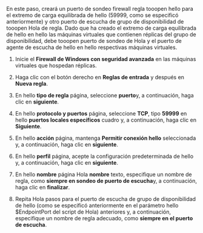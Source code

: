 En este paso, creará un puerto de sondeo firewall regla tooopen hello para el extremo de carga equilibrada de hello (59999, como se especificó anteriormente) y otro puerto de escucha de grupo de disponibilidad de tooopen Hola de regla. Dado que ha creado el extremo de carga equilibrada de hello en hello las máquinas virtuales que contienen réplicas del grupo de disponibilidad, debe tooopen puerto de sondeo de Hola y el puerto de agente de escucha de hello en hello respectivas máquinas virtuales.

1. Inicie el **Firewall de Windows con seguridad avanzada** en las máquinas virtuales que hospedan réplicas.

2. Haga clic con el botón derecho en **Reglas de entrada** y después en **Nueva regla**.

3. En hello **tipo de regla** página, seleccione **puerto**y, a continuación, haga clic en **siguiente**.

4. En hello **protocolo y puertos** página, seleccione **TCP**, tipo **59999** en hello **puertos locales específicos** cuadro y, a continuación, haga clic en **Siguiente**.

5. En hello **acción** página, mantenga **Permitir conexión hello** seleccionada y, a continuación, haga clic en **siguiente**.

6. En hello **perfil** página, acepte la configuración predeterminada de hello y, a continuación, haga clic en **siguiente**.

7. En hello **nombre** página Hola **nombre** texto, especifique un nombre de regla, como **siempre en sondeo de puerto de escucha**y, a continuación, haga clic en **finalizar**.

8. Repita Hola pasos para el puerto de escucha de grupo de disponibilidad de hello (como se especificó anteriormente en el parámetro hello $EndpointPort del script de Hola) anteriores y, a continuación, especifique un nombre de regla adecuado, como **siempre en el puerto de escucha**.

